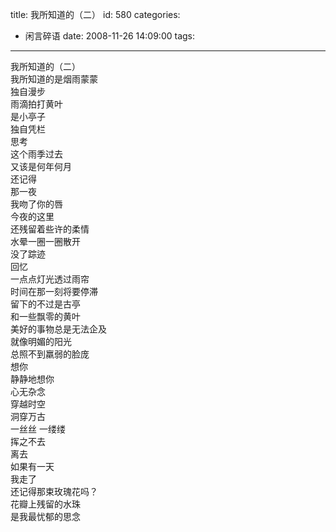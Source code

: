 title: 我所知道的（二）
id: 580
categories:
  - 闲言碎语
date: 2008-11-26 14:09:00
tags:
---

我所知道的（二）
</br>我所知道的是烟雨蒙蒙
</br>独自漫步
</br>雨滴拍打黄叶
</br>是小亭子
</br>独自凭栏
</br>思考
</br>这个雨季过去
</br>又该是何年何月
</br>还记得
</br>那一夜
</br>我吻了你的唇
</br>今夜的这里
</br>还残留着些许的柔情
</br>水晕一圈一圈散开
</br>没了踪迹
</br>回忆
</br>一点点灯光透过雨帘
</br>时间在那一刻将要停滞
</br>留下的不过是古亭
</br>和一些飘零的黄叶
</br>美好的事物总是无法企及
</br>就像明媚的阳光
</br>总照不到羸弱的脸庞
</br>想你
</br>静静地想你
</br>心无杂念
</br>穿越时空
</br>洞穿万古
</br>一丝丝 一缕缕
</br>挥之不去
</br>离去
</br>如果有一天
</br>我走了
</br>还记得那束玫瑰花吗？
</br>花瓣上残留的水珠
</br>是我最忧郁的思念